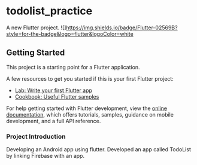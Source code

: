 # todolist_practice

A new Flutter project.
![]https://img.shields.io/badge/Flutter-02569B?style=for-the-badge&logo=flutter&logoColor=white
## Getting Started

This project is a starting point for a Flutter application.

A few resources to get you started if this is your first Flutter project:

- [Lab: Write your first Flutter app](https://docs.flutter.dev/get-started/codelab)
- [Cookbook: Useful Flutter samples](https://docs.flutter.dev/cookbook)

For help getting started with Flutter development, view the
[online documentation](https://docs.flutter.dev/), which offers tutorials,
samples, guidance on mobile development, and a full API reference.


### Project Introduction
Developing an Android app using flutter.
Developed an app called TodoList by linking Firebase with an app.

